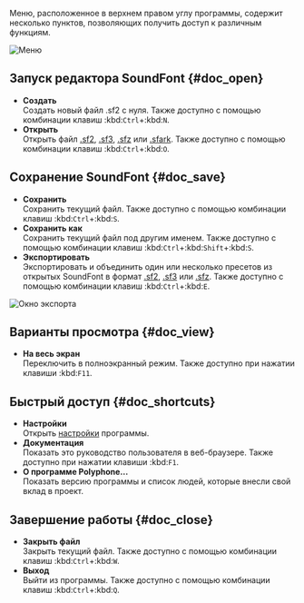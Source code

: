 Меню, расположенное в верхнем правом углу программы, содержит несколько пунктов, позволяющих получить доступ к различным функциям.


![Меню](images/menu.png "Меню")


## Запуск редактора SoundFont {#doc_open}


* **Создать**\
  Создать новый файл .sf2 с нуля.
  Также доступно с помощью комбинации клавиш :kbd:`Ctrl`+:kbd:`N`.
* **Открыть**\
  Открыть файл [.sf2](manual/annexes/the-different-soundfont-formats.md#doc_sf2), [.sf3](manual/annexes/the-different-soundfont-formats.md#doc_sf3), [.sfz](manual/annexes/the-different-soundfont-formats.md#doc_sfz) или [.sfark](manual/annexes/the-different-soundfont-formats.md#doc_sfark).
  Также доступно с помощью комбинации клавиш :kbd:`Ctrl`+:kbd:`O`.


## Сохранение SoundFont {#doc_save}


* **Сохранить**\
  Сохранить текущий файл.
  Также доступно с помощью комбинации клавиш :kbd:`Ctrl`+:kbd:`S`.
* **Сохранить как**\
  Сохранить текущий файл под другим именем.
  Также доступно с помощью комбинации клавиш :kbd:`Ctrl`+:kbd:`Shift`+:kbd:`S`.
* **Экспортировать**\
  Экспортировать и объединить один или несколько пресетов из открытых SoundFont в формат [.sf2](manual/annexes/the-different-soundfont-formats.md#doc_sf2), [.sf3](manual/annexes/the-different-soundfont-formats.md#doc_sf3) или [.sfz](manual/annexes/the-different-soundfont-formats.md#doc_sfz).
  Также доступно с помощью комбинации клавиш :kbd:`Ctrl`+:kbd:`E`.


![Окно экспорта](images/export.png "Окно экспорта")


## Варианты просмотра {#doc_view}


* **На весь экран**\
  Переключить в полноэкранный режим.
  Также доступно при нажатии клавиши :kbd:`F11`.


## Быстрый доступ {#doc_shortcuts}


* **Настройки**\
  Открыть [настройки](manual/settings.md) программы.
* **Документация**\
  Показать это руководство пользователя в веб-браузере.
  Также доступно при нажатии клавиши :kbd:`F1`.
* **О программе Polyphone…**\
  Показать версию программы и список людей, которые внесли свой вклад в проект.


## Завершение работы {#doc_close}


* **Закрыть файл**\
  Закрыть текущий файл.
  Также доступно с помощью комбинации клавиш :kbd:`Ctrl`+:kbd:`W`.
* **Выход**\
  Выйти из программы.
  Также доступно с помощью комбинации клавиш :kbd:`Ctrl`+:kbd:`Q`.